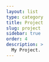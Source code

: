 ```yaml
---
layout: list
type: category
title: Project
slug: project
sidebar: true
order: 4
description: >
  My Project.
---
```


